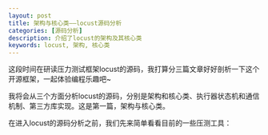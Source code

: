 ```yaml
---
layout: post
title: 架构与核心类——locust源码分析
categories: [源码分析]
description: 介绍了locust的架构及其核心类
keywords: locust, 架构, 核心类
---
```


这段时间在研读压力测试框架locust的源码，我打算分三篇文章好好剖析一下这个开源框架，一起体验编程乐趣吧~

我将会从三个方面分析locust的源码，分别是架构和核心类、执行器状态机和通信机制、第三方库实现。这是第一篇，架构与核心类。

在进入locust的源码分析之前，我们先来简单看看目前的一些压测工具：

